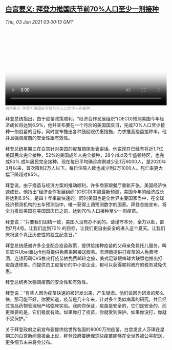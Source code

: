 <!--1622689745000-->
[白宫要义: 拜登力推国庆节前70%人口至少一剂接种](https://www.voachinese.com/a/biden-july-4th-vaccine-20210602/5914218.html)
------

<div><i>Thu, 03 Jun 2021 03:00:13 GMT</i></div><video poster="https://images.weserv.nl?url=gdb.voanews.com/e9d2fee8-f174-410a-9448-d83b0a3c4d0b_tv_r1_s_w900.jpg" src="https://av.voanews.com/Videoroot/Pangeavideo/2021/06/e/e9/e9d2fee8-f174-410a-9448-d83b0a3c4d0b_240p.mp4" style="width:100%" controls></video><div><small style="color: #999;">白宫要义: 拜登力推国庆节前70%人口至少一剂接种</small></div><p>拜登总统指出，由于疫苗政策顺利，“经济合作发展组织”(OECD)预测美国今年经济成长将达到6.9%，他并宣布要在一个月后的美国国庆日，完成70%人口至少接种一剂疫苗的目标，同时宣布推出各种鼓励跟优惠措施，力求推高疫苗接种率。他并且强调疫苗的安全性跟有效性。</p><p>拜登总统星期三在白宫针对美国的疫苗措施发表讲话。他说现在已经有将近1.7亿美国民众完全接种，52%的美国成年人完全接种，28个州以及华盛顿特区，也完成50% 成年居民完全接种。现在每日平均确诊病例减少到1万9000人，是2020年3月以来，首次降到2万人以下。每日住院人数也减少到2万1000人。死亡率更大幅下降超过85%。</p><p>拜登说，由于疫苗与经济方案的推动顺利，许多商家跟餐厅重新开张，美国经济快速成长。他指出“经济合作发展组织”(OECD)本周最新预测，美国今年的经济成长将达到6.9%，是四十年来最快速的。同时美国也是全世界主要国家当中，在全球经济预测机构的五年预测当中，唯一获得上调预测数字的国家。拜登总统宣布，将全力推动美国在美国国庆日之前，达到70%人口接种至少一剂疫苗。</p><p>拜登说：“只要我们团结一致，美国人没有办不到的。请谨守本分，全力以赴，直到7月4号。让我们达到70% 的目标，让我们更自由安全的进入这个夏天。让我们庆祝这个真正历史性的独立纪念日。”</p><p>拜登总统感谢许多企业配合疫苗政策，提供给接种疫苗的父母亲免费托儿服务。叫车软件Uber跟Lyft也将提供免费来回接送服务。有酒商提供打疫苗的人免费啤酒，连锁药局CVS推出打疫苗抽免费邮轮之旅，美式足球跟棒球大联盟也推出打疫苗送球票。而提供员工疫苗价的中小型企业，都可以获得联邦政府的税务减免优惠。</p><p>拜登总统再次强调疫苗的安全性和有效性。</p><p>拜登说：“有些人因为疫苗快速的被研发出来，产生疑虑。他们说因为研发的那么快，那可能不好。你要知道，疫苗是几十年来，针对多个类似病毒的研究，并且经过食品药物管理局严格临床实验。我向你保证，疫苗是安全的，它们是安全的，而更重要的是，它们极度有效。如果你打了疫苗，你就受到保护。如果你没打，你就不受保护。”</p><p>关于拜登政府之前宣布要提供给世界各国的8000万剂疫苗，白宫发言人莎琪在星期三的白宫新闻简报会上说，拜登政府要确保这些疫苗能够在全世界被公平配送，更多细节未来将会公布。</p>

